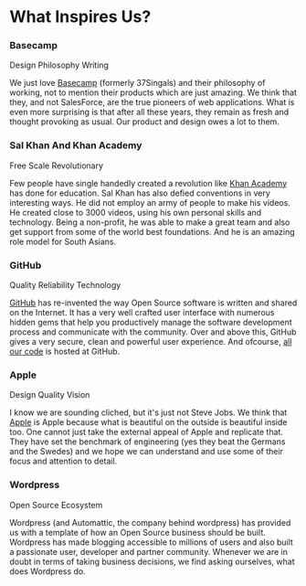 # What Inspires Us?

### Basecamp

<p><span class="badge badge-dark">Design</span> <span class="badge badge-dark">Philosophy</span> <span class="badge badge-dark">Writing</span></p>

We just love [Basecamp](http://basecamp.com/) (formerly 37Singals) and their philosophy of working, not to mention their products which are just amazing. We think that they, and not SalesForce, are the true pioneers of web applications. What is even more surprising is that after all these years, they remain as fresh and thought provoking as usual. Our product and design owes a lot to them.
<p></p>

### Sal Khan And Khan Academy

<p><span class="badge badge-dark">Free</span> <span class="badge badge-dark">Scale</span> <span class="badge badge-dark">Revolutionary</span></p>

Few people have single handedly created a revolution like [Khan Academy](http://khanacademy.org/) has done for education. Sal Khan has also defied conventions in very interesting ways. He did not employ an army of people to make his videos. He created close to 3000 videos, using his own personal skills and technology. Being a non-profit, he was able to make a great team and also get support from some of the world best foundations. And he is an amazing role model for South Asians.
<p></p>

### GitHub

<p><span class="badge badge-dark">Quality</span> <span class="badge badge-dark">Reliability</span> <span class="badge badge-dark">Technology</span></p>

[GitHub](https://github.com) has re-invented the way Open Source software is written and shared on the Internet. It has a very well crafted user interface with numerous hidden gems that help you productively manage the software development process and communicate with the community. Over and above this, GitHub gives a very secure, clean and powerful user experience. And ofcourse, [all our code](https://github.com/frappe) is hosted at GitHub.

### Apple

<p><span class="badge badge-dark">Design</span> <span class="badge badge-dark">Quality</span> <span class="badge badge-dark">Vision</span></p>

I know we are sounding cliched, but it's just not Steve Jobs. We think that [Apple](http://apple.com) is Apple because what is beautiful on the outside is beautiful inside too. One cannot just take the external appeal of Apple and replicate that. They have set the benchmark of engineering (yes they beat the Germans and the Swedes) and we hope we can understand and use some of their focus and attention to detail.

### Wordpress

<p><span class="badge badge-dark">Open Source</span> <span class="badge badge-dark">Ecosystem</span></p>

Wordpress (and Automattic, the company behind wordpress) has provided us with a template of how an Open Source business should be built. Wordpress has made blogging accessible to millions of users and also built a passionate user, developer and partner community. Whenever we are in doubt in terms of taking business decisions, we find asking ourselves, what does Wordpress do.
